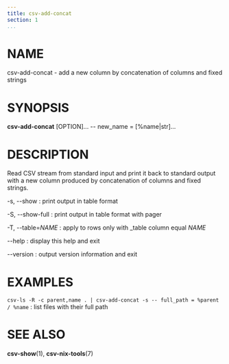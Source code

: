 ```yaml
---
title: csv-add-concat
section: 1
...
```


# NAME #

csv-add-concat - add a new column by concatenation of columns and fixed strings

# SYNOPSIS #

**csv-add-concat** [OPTION]... \-- new_name = [%name|str]...

# DESCRIPTION #

Read CSV stream from standard input and print it back to standard output with
a new column produced by concatenation of columns and fixed strings.

-s, \--show
:   print output in table format

-S, \--show-full
:   print output in table format with pager

-T, \--table=*NAME*
:   apply to rows only with _table column equal *NAME*

\--help
:   display this help and exit

\--version
:   output version information and exit

# EXAMPLES #

`csv-ls -R -c parent,name . | csv-add-concat -s -- full_path = %parent / %name`
:    list files with their full path

# SEE ALSO #

**csv-show**(1), **csv-nix-tools**(7)

